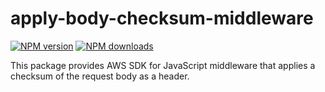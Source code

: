 # apply-body-checksum-middleware

[![NPM version](https://img.shields.io/npm/v/@aws-sdk/apply-body-checksum-middleware.svg)](https://www.npmjs.com/package/@aws-sdk/apply-body-checksum-middleware)
[![NPM downloads](https://img.shields.io/npm/dm/@aws-sdk/apply-body-checksum-middleware.svg)](https://www.npmjs.com/package/@aws-sdk/apply-body-checksum-middleware)

This package provides AWS SDK for JavaScript middleware that applies a checksum
of the request body as a header.
